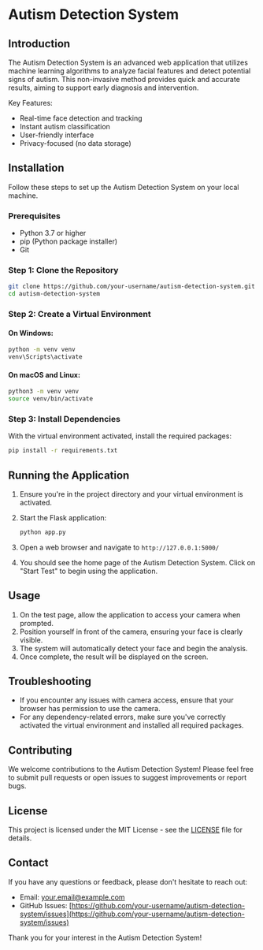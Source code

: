 # Autism Detection System

## Introduction

The Autism Detection System is an advanced web application that utilizes machine learning algorithms to analyze facial features and detect potential signs of autism. This non-invasive method provides quick and accurate results, aiming to support early diagnosis and intervention.

Key Features:
- Real-time face detection and tracking
- Instant autism classification
- User-friendly interface
- Privacy-focused (no data storage)

## Installation

Follow these steps to set up the Autism Detection System on your local machine.

### Prerequisites

- Python 3.7 or higher
- pip (Python package installer)
- Git

### Step 1: Clone the Repository

```bash
git clone https://github.com/your-username/autism-detection-system.git
cd autism-detection-system
```

### Step 2: Create a Virtual Environment

#### On Windows:
```bash
python -m venv venv
venv\Scripts\activate
```

#### On macOS and Linux:
```bash
python3 -m venv venv
source venv/bin/activate
```

### Step 3: Install Dependencies

With the virtual environment activated, install the required packages:

```bash
pip install -r requirements.txt
```

## Running the Application

1. Ensure you're in the project directory and your virtual environment is activated.

2. Start the Flask application:
   ```bash
   python app.py
   ```

3. Open a web browser and navigate to `http://127.0.0.1:5000/`

4. You should see the home page of the Autism Detection System. Click on "Start Test" to begin using the application.

## Usage

1. On the test page, allow the application to access your camera when prompted.
2. Position yourself in front of the camera, ensuring your face is clearly visible.
3. The system will automatically detect your face and begin the analysis.
4. Once complete, the result will be displayed on the screen.

## Troubleshooting

- If you encounter any issues with camera access, ensure that your browser has permission to use the camera.
- For any dependency-related errors, make sure you've correctly activated the virtual environment and installed all required packages.

## Contributing

We welcome contributions to the Autism Detection System! Please feel free to submit pull requests or open issues to suggest improvements or report bugs.

## License

This project is licensed under the MIT License - see the [LICENSE](LICENSE) file for details.

## Contact

If you have any questions or feedback, please don't hesitate to reach out:

- Email: your.email@example.com
- GitHub Issues: [https://github.com/your-username/autism-detection-system/issues](https://github.com/your-username/autism-detection-system/issues)

Thank you for your interest in the Autism Detection System!
